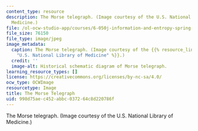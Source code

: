 ```yaml
---
content_type: resource
description: The Morse telegraph. (Image courtesy of the U.S. National Library of
  Medicine.)
file: /ol-ocw-studio-app/courses/6-050j-information-and-entropy-spring-2008/998d75aec452abbc037264c8d220786f_6-050js08.jpg
file_size: 76150
file_type: image/jpeg
image_metadata:
  caption: The Morse telegraph. (Image courtesy of the {{% resource_link "f4392d33-d12f-442a-80a7-e8240bab6096"
    "U.S. National Library of Medicine" %}}.)
  credit: ''
  image-alt: Historical schematic diagram of Morse telegraph.
learning_resource_types: []
license: https://creativecommons.org/licenses/by-nc-sa/4.0/
ocw_type: OCWImage
resourcetype: Image
title: The Morse Telegraph
uid: 998d75ae-c452-abbc-0372-64c8d220786f
---
```

The Morse telegraph. (Image courtesy of the U.S. National Library of Medicine.)